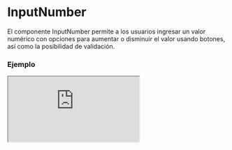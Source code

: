 # InputNumber

El componente InputNumber permite a los usuarios ingresar un valor numérico con opciones para aumentar o disminuir el valor usando botones, así como la posibilidad de validación.

 

### Ejemplo

<iframe minHeightIframe="30dvh" src="https://fenextjs-component-storybook.vercel.app/iframe.html?args=&id=input-inputnumber--index&viewMode=story" />

### Importación

Para importar el componente InputNumber, se puede hacer desde fenextjs

```tsx copy
import { InputNumber } from "fenextjs";
```

### Parámetros

| Parámetro | Tipo | Requerido | Default | Descripcion |
| --------- | ---- | --------- | ------- | ----------- |
| value | number \| '' | no | '' | Valor actual del input. Puede ser un número o una cadena vacía. |
| defaultValue | number \| '' | no | '' | Valor inicial del input. |
| onChange | (v: number \| '') =\> void | no | undefined | Función que se ejecuta al cambiar el valor del input. |
| onChangeValidate | (v: number \| '') =\> void | no | undefined | Función que se ejecuta al perder el foco y después de validar el valor. |
| min | number | no | undefined | Valor mínimo permitido para el input. |
| max | number | no | undefined | Valor máximo permitido para el input. |
| useBtnIncreaseDecrease | boolean | no | false | Determina si se deben mostrar los botones de aumento/disminución. |
| disabledScroll | boolean | no | false | Deshabilita el desplazamiento del ratón en el input. |
| className | string | no | '' | Clase CSS para el componente. |

### Storybook

Para ver el storybook del componente lo puede hacer con este [link](https://fenextjs-component-storybook.vercel.app/?path=/story/input-inputnumber--index)

### Usos

- Uso básico del componente InputNumber

```tsx copy
<InputNumber onChange={(value) => console.log(value)} />
```

- Uso de InputNumber con validación

```tsx copy
<InputNumber onChangeValidate={(value) => console.log('Validated:', value)} />
```

- Uso de InputNumber con límites

```tsx copy
<InputNumber min={0} max={100} onChange={(value) => console.log(value)} />
```

- Uso de InputNumber con botones de aumento/disminución

```tsx copy
<InputNumber useBtnIncreaseDecrease={true} onChange={(value) => console.log(value)} />
```

